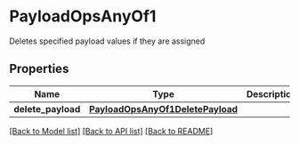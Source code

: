 # PayloadOpsAnyOf1

Deletes specified payload values if they are assigned
## Properties
Name | Type | Description | Notes
------------ | ------------- | ------------- | -------------
**delete_payload** | [**PayloadOpsAnyOf1DeletePayload**](PayloadOpsAnyOf1DeletePayload.md) |  | 

[[Back to Model list]](../README.md#documentation-for-models) [[Back to API list]](../README.md#documentation-for-api-endpoints) [[Back to README]](../README.md)


